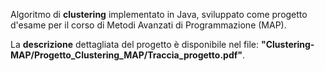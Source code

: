 Algoritmo di **clustering** implementato in Java, sviluppato come progetto d'esame per il corso di Metodi Avanzati di Programmazione (MAP).

La **descrizione** dettagliata del progetto è disponibile nel file: 
**"Clustering-MAP/Progetto_Clustering_MAP/Traccia_progetto.pdf"**.
